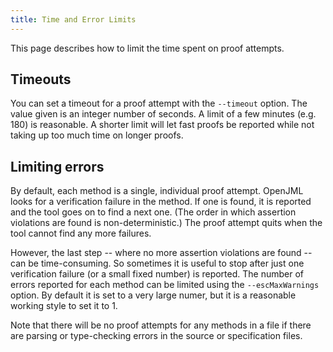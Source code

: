 ```yaml
---
title: Time and Error Limits
---
```


This page describes how to limit the time spent on proof attempts.

## Timeouts

You can set a timeout for a proof attempt with the `--timeout` option.
The value given is an integer number of seconds. A limit of a few minutes 
(e.g. 180) is reasonable. A shorter limit will let fast proofs be reported
while not taking up too much time on longer proofs. 

## Limiting errors

By default, each method is a single, individual proof attempt. OpenJML
looks for a verification failure in the method. If one is found, it is reported
and the tool goes on to find a next one. (The order in which assertion violations
are found is non-deterministic.) The proof attempt quits when the tool cannot
find any more failures.

However, the last step -- where no more assertion violations are found --
can be time-consuming. So sometimes it is useful to stop after just one verification failure  (or a small fixed number) is reported.
The number of errors reported for each method can be limited using the 
`--escMaxWarnings` option. By default it is set to a very large numer,
but it is a reasonable working style to set it to 1.

Note that there will be no proof attempts for any methods in a file if there
are parsing or type-checking errors in the source or specification files.
